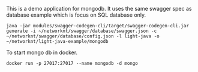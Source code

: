 This is a demo application for mongodb. It uses the same swagger spec as database example which
is focus on SQL database only.

```
java -jar modules/swagger-codegen-cli/target/swagger-codegen-cli.jar generate -i ~/networknt/swagger/database/swagger.json -c ~/networknt/swagger/database/config.json -l light-java -o ~/networknt/light-java-example/mongodb
```

To start mongo db in docker.
```
docker run -p 27017:27017 --name mongodb -d mongo
```

